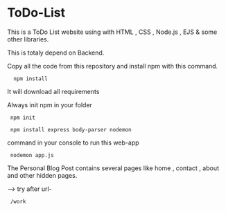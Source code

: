 # ToDo-List
This is a ToDo List website using with HTML , CSS , Node.js , EJS & some other libraries.

This is totaly depend on Backend.

Copy all the code from this repository and install npm with this command.

    
      npm install
    
It will download all requirements

Always init npm in your folder

     npm init

     npm install express body-parser nodemon
     
 command in your console to run this web-app
 
     nodemon app.js


The Personal Blog Post contains several pages like home , contact , about and other hidden pages.



-->  try after url-

     /work

